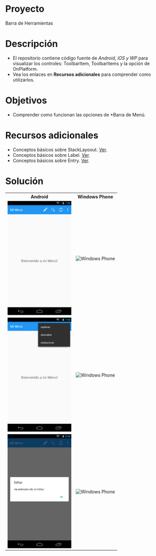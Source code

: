 # Proyecto
Barra de Herramientas

# Descripción
- El repositorio contiene código fuente de *Android, iOS y WP* para visualizar los controles: ToolbarItem, ToolbarItems y la opción de OnPlatform.
- Vea los enlaces en **Recursos adicionales** para comprender como utilizarlos.

# Objetivos
- Comprender como funcionan las opciones de *Barra de Menú.

# Recursos adicionales
- Conceptos básicos sobre StackLayoout. [Ver](https://developer.xamarin.com/guides/xamarin-forms/user-interface/layouts/stack-layout/).
- Conceptos básicos sobre Label. [Ver](https://developer.xamarin.com/guides/xamarin-forms/user-interface/text/label/).
- Conceptos básicos sobre Entry. [Ver](https://developer.xamarin.com/guides/xamarin-forms/user-interface/text/entry/).

# Solución
<table style="width:100%">
  <tr>
    <th>Android</th>
    <th>Windows Phone</th> 
  </tr>
  <tr>
    <td><img src="https://github.com/jjcaicedob/Xamarin/blob/master/BarraHerramientas/BarraHerramientasAndroid.png" alt="Android" width="200"></td>
    <td><img src="https://github.com/jjcaicedob/Xamarin/blob/master/BarraHerramientas/BarraHerramientasWP.png" alt="Windows Phone" width="200"></td>
  </tr>
  <tr>
    <td><img src="https://github.com/jjcaicedob/Xamarin/blob/master/BarraHerramientas/BarraHerramientasAndroid2.png" alt="Android" width="200"></td>
    <td><img src="https://github.com/jjcaicedob/Xamarin/blob/master/BarraHerramientas/BarraHerramientasWP2.png" alt="Windows Phone" width="200"></td>
  </tr>
<tr>
    <td><img src="https://github.com/jjcaicedob/Xamarin/blob/master/BarraHerramientas/BarraHerramientasAndroid3.png" alt="Android" width="200"></td>
    <td><img src="https://github.com/jjcaicedob/Xamarin/blob/master/BarraHerramientas/BarraHerramientasWP3.png" alt="Windows Phone" width="200"></td>
  </tr>  
</table>
